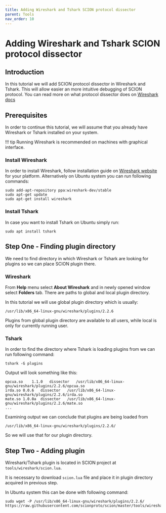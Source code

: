 ```yaml
---
title: Adding Wireshark and Tshark SCION protocol dissector
parent: Tools
nav_order: 10
---
```


# Adding Wireshark and Tshark SCION protocol dissector

## Introduction

In this tutorial we will add SCION protocol dissector in Wireshark and Tshark. This will allow easier an more intuitive debugging
of SCION protocol. You can read more on what protocol dissector does on [Wireshark docs](https://www.wireshark.org/docs/wsdg_html_chunked/ChapterDissection.html#ChDissectWorks)

## Prerequisites

In order to continue this tutorial, we will assume that you already have Wireshark or Tshark installed on your system.

!!! tip
    Running Wireshark is recommended on machines with graphical interface. 

### Install Wireshark

In order to install Wireshark, follow installation guide on [Wireshark website](https://www.wireshark.org/) for your platform. 
Alternatively on Ubuntu system you can run following commands:

```shell
sudo add-apt-repository ppa:wireshark-dev/stable
sudo apt-get update
sudo apt-get install wireshark
```

### Install Tshark

In case you want to install Tshark on Ubuntu simply run:

```shell
sudo apt install tshark
```

## Step One - Finding plugin directory

We need to find directory in which Wireshark or Tshark are looking for plugins so we can place SCION plugin there.

### Wireshark

From **Help** menu select **About Wireshark** and in newly opened window select **Folders** tab. 
There are paths to global and local plugin directory.

In this tutorial we will use global plugin directory which is usually:

```
/usr/lib/x86_64-linux-gnu/wireshark/plugins/2.2.6
```

Plugins from global plugin directory are available to all users, while local is only for currently running user.

### Tshark

In order to find the directory where Tshark is loading plugins from we can run following command:

```
tshark -G plugins
```

Output will look something like this:

```
opcua.so    1.1.0   dissector   /usr/lib/x86_64-linux-gnu/wireshark/plugins/2.2.6/opcua.so
irda.so 0.0.6   dissector   /usr/lib/x86_64-linux-gnu/wireshark/plugins/2.2.6/irda.so
mate.so 1.0.0a  dissector   /usr/lib/x86_64-linux-gnu/wireshark/plugins/2.2.6/mate.so
...
```

Examining output we can conclude that plugins are being loaded from 

```
/usr/lib/x86_64-linux-gnu/wireshark/plugins/2.2.6/
```

So we will use that for our plugin directory.

## Step Two - Adding plugin

Wireshark/Tshark plugin is located in SCION project at `tools/wireshark/scion.lua`.

It is necessary to download `scion.lua` file and place it in plugin directory acquired in previous step.

In Ubuntu system this can be done with following command:

```
sudo wget -P /usr/lib/x86_64-linux-gnu/wireshark/plugins/2.2.6/ https://raw.githubusercontent.com/scionproto/scion/master/tools/wireshark/scion.lua
```

